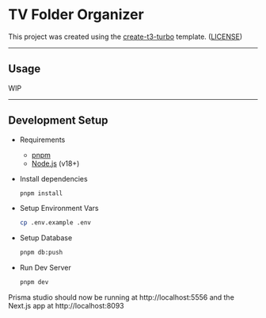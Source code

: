 # TV Folder Organizer

This project was created using the [create-t3-turbo](https://github.com/t3-oss/create-t3-turbo) template. ([LICENSE](https://github.com/t3-oss/create-t3-turbo/blob/9077192b90288576d73f5f6c186889eb0a6ae017/LICENSE))

---

## Usage

WIP

---

## Development Setup

- Requirements

  - [pnpm](https://pnpm.io/)
  - [Node.js](https://nodejs.org/en/) (v18+)

- Install dependencies

  ```bash
  pnpm install
  ```

- Setup Environment Vars

  ```bash
  cp .env.example .env
  ```

- Setup Database

  ```bash
  pnpm db:push
  ```

- Run Dev Server

  ```bash
  pnpm dev
  ```

Prisma studio should now be running at http://localhost:5556 and the Next.js app at http://localhost:8093
